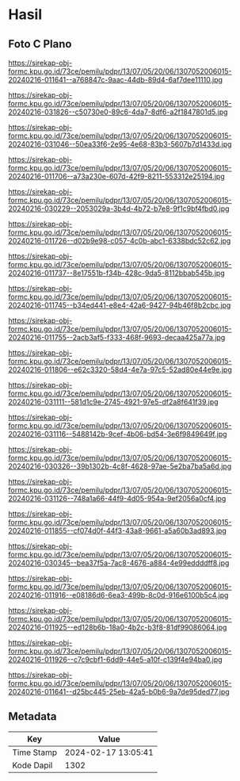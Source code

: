 # Hasil

## Foto C Plano

https://sirekap-obj-formc.kpu.go.id/73ce/pemilu/pdpr/13/07/05/20/06/1307052006015-20240216-011641--a768847c-9aac-44db-89d4-6af7dee11110.jpg

https://sirekap-obj-formc.kpu.go.id/73ce/pemilu/pdpr/13/07/05/20/06/1307052006015-20240216-031826--c50730e0-89c6-4da7-8df6-a2f1847801d5.jpg

https://sirekap-obj-formc.kpu.go.id/73ce/pemilu/pdpr/13/07/05/20/06/1307052006015-20240216-031046--50ea33f6-2e95-4e68-83b3-5607b7d1433d.jpg

https://sirekap-obj-formc.kpu.go.id/73ce/pemilu/pdpr/13/07/05/20/06/1307052006015-20240216-011706--a73a230e-607d-42f9-8211-553312e25194.jpg

https://sirekap-obj-formc.kpu.go.id/73ce/pemilu/pdpr/13/07/05/20/06/1307052006015-20240216-030229--2053029a-3b4d-4b72-b7e8-9f1c9bf4fbd0.jpg

https://sirekap-obj-formc.kpu.go.id/73ce/pemilu/pdpr/13/07/05/20/06/1307052006015-20240216-011726--d02b9e98-c057-4c0b-abc1-6338bdc52c62.jpg

https://sirekap-obj-formc.kpu.go.id/73ce/pemilu/pdpr/13/07/05/20/06/1307052006015-20240216-011737--8e17551b-f34b-428c-9da5-8112bbab545b.jpg

https://sirekap-obj-formc.kpu.go.id/73ce/pemilu/pdpr/13/07/05/20/06/1307052006015-20240216-011745--b34ed441-e8e4-42a6-9427-94b46f8b2cbc.jpg

https://sirekap-obj-formc.kpu.go.id/73ce/pemilu/pdpr/13/07/05/20/06/1307052006015-20240216-011755--2acb3af5-f333-468f-9693-decaa425a77a.jpg

https://sirekap-obj-formc.kpu.go.id/73ce/pemilu/pdpr/13/07/05/20/06/1307052006015-20240216-011806--e62c3320-58d4-4e7a-97c5-52ad80e44e9e.jpg

https://sirekap-obj-formc.kpu.go.id/73ce/pemilu/pdpr/13/07/05/20/06/1307052006015-20240216-031111--581d1c9e-2745-4921-97e5-df2a8f641f39.jpg

https://sirekap-obj-formc.kpu.go.id/73ce/pemilu/pdpr/13/07/05/20/06/1307052006015-20240216-031116--5488142b-9cef-4b06-bd54-3e6f9849649f.jpg

https://sirekap-obj-formc.kpu.go.id/73ce/pemilu/pdpr/13/07/05/20/06/1307052006015-20240216-030326--39b1302b-4c8f-4628-97ae-5e2ba7ba5a6d.jpg

https://sirekap-obj-formc.kpu.go.id/73ce/pemilu/pdpr/13/07/05/20/06/1307052006015-20240216-031126--748a1a66-44f9-4d05-954a-9ef2056a0cf4.jpg

https://sirekap-obj-formc.kpu.go.id/73ce/pemilu/pdpr/13/07/05/20/06/1307052006015-20240216-011855--cf074d0f-44f3-43a8-9661-a5a60b3ad893.jpg

https://sirekap-obj-formc.kpu.go.id/73ce/pemilu/pdpr/13/07/05/20/06/1307052006015-20240216-030345--bea37f5a-7ac8-4676-a884-4e99eddddff8.jpg

https://sirekap-obj-formc.kpu.go.id/73ce/pemilu/pdpr/13/07/05/20/06/1307052006015-20240216-011916--e08186d6-6ea3-499b-8c0d-916e6100b5c4.jpg

https://sirekap-obj-formc.kpu.go.id/73ce/pemilu/pdpr/13/07/05/20/06/1307052006015-20240216-011925--ed128b6b-18a0-4b2c-b3f8-81df99086064.jpg

https://sirekap-obj-formc.kpu.go.id/73ce/pemilu/pdpr/13/07/05/20/06/1307052006015-20240216-011926--c7c9cbf1-6dd9-44e5-a10f-c139f4e94ba0.jpg

https://sirekap-obj-formc.kpu.go.id/73ce/pemilu/pdpr/13/07/05/20/06/1307052006015-20240216-011641--d25bc445-25eb-42a5-b0b6-9a7de95ded77.jpg


## Metadata

| Key        | Value               |
| ---------- | ------------------- |
| Time Stamp | 2024-02-17 13:05:41 |
| Kode Dapil | 1302                |



